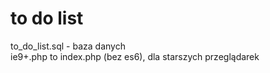 # to do list

to_do_list.sql - baza danych<br />
ie9+.php to index.php (bez es6), dla starszych przeglądarek